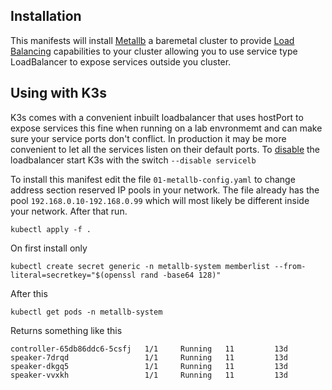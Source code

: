 ## Installation
This manifests will install [Metallb](https://metallb.universe.tf/) a baremetal cluster to provide [Load Balancing](https://kubernetes.io/docs/concepts/services-networking/) capabilities to your cluster allowing you to use service type LoadBalancer to expose services outside you cluster.

## Using with K3s
K3s comes with a convenient inbuilt loadbalancer that uses hostPort to expose services this fine when running on a lab envronmemt and can make sure your service ports don't conflict. In production it may be more convenient to let all the services listen on their default ports. To [disable](https://rancher.com/docs/k3s/latest/en/networking/#disabling-the-service-lb) the loadbalancer start K3s with the switch ```--disable servicelb```

To install this manifest edit the file ```01-metallb-config.yaml``` to change address section reserved IP pools in your network. The file already has the pool ```192.168.0.10-192.168.0.99``` which will most likely be different inside your network. After that 
run. 

```kubectl apply -f .```

On first install only

```kubectl create secret generic -n metallb-system memberlist --from-literal=secretkey="$(openssl rand -base64 128)"```

After this

```kubectl get pods -n metallb-system```

Returns something like this 

```
controller-65db86ddc6-5csfj   1/1     Running   11         13d
speaker-7drqd                 1/1     Running   11         13d
speaker-dkgq5                 1/1     Running   11         13d
speaker-vvxkh                 1/1     Running   11         13d

```
